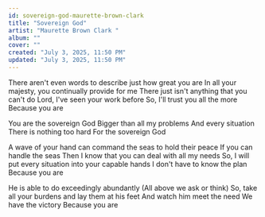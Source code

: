 ```yaml
---
id: sovereign-god-maurette-brown-clark
title: "Sovereign God"
artist: "Maurette Brown Clark "
album: ""
cover: ""
created: "July 3, 2025, 11:50 PM"
updated: "July 3, 2025, 11:50 PM"
---
```


There aren't even words to describe just how great you are
In all your majesty, you continually provide for me
There just isn't anything that you can't do
Lord, I've seen your work before
So, I'll trust you all the more
Because you are

You are the sovereign God 
Bigger than all my problems 
And every situation 
There is nothing too hard
For the sovereign God

A wave of your hand can command the seas to hold their peace
If you can handle the seas
Then I know that you can deal with all my needs
So, I will put every situation into your capable hands
I don't have to know the plan
Because you are

He is able to do exceedingly abundantly
(All above we ask or think)
So, take all your burdens and lay them at his feet
And watch him meet the need
We have the victory
Because you are